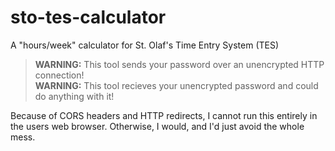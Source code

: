 # sto-tes-calculator
A "hours/week" calculator for St. Olaf's Time Entry System (TES)

> **WARNING:** This tool sends your password over an unencrypted HTTP connection!  
> **WARNING:** This tool recieves your unencrypted password and could do anything with it!

Because of CORS headers and HTTP redirects, I cannot run this entirely in the users web browser.  Otherwise, I would, and I'd just avoid the whole mess.

